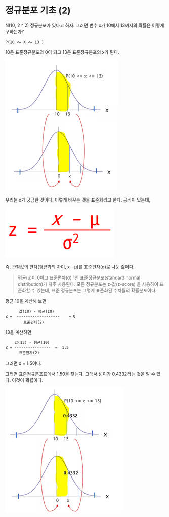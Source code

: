 # 정규분포 기초 (2)

N(10, 2 ^ 2) 정규분포가 있다고 하자. 그러면  변수 x가 10에서 13까지의 확률은 어떻게 구하는가? 

```
P(10 <= X <= 13 )
```

10은 표준정규분포의 0이 되고 13은 표준정규분포의 x가 된다. 


![](../.gitbook/assets/normal/normal14.png)



우리는 x가 궁금한 것이다. 이렇게 바꾸는 것을 표준화라고 한다. 
공식이 있는데, 


![](../.gitbook/assets/normal/normal15.png)



즉, 관찰값의 편차(평균과의 차이, x - μ)를 표준편차(σ)로 나눈 값이다. 



> 평균(μ)이 0이고 표준편차(σ) 1인 표준정규분포(standard normal distribution)가 자주 사용된다.  모든 정규분포는 z-값(z-score) 을 사용하여 표준화할 수 있는데, 표준 정규분포는 그렇게 표준화된 수치들의 확률분포이다.



평균 10을 계산해 보면 

```
      값(10) - 평균(10)
Z =  -------------------    = 0
        표준편차(2)
```




13을 계산하면 
```
    값(13) - 평균(10)
Z = ----------------  =  1.5 
      표준편차(2)
```

그러면 x  = 1.5이다. 

그러면 표준정규분포표에서 1.50을 찾는다.  그래서 넓이가 0.4332라는 것을 알 수 있다.  이것이 확률이다. 



![](../.gitbook/assets/normal/normal16.png)



